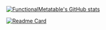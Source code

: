 [![FunctionalMetatable's GitHub stats](https://github-readme-stats.vercel.app/api?username=FunctionalMetatable&theme=radical)](https://github.com/anuraghazra/github-readme-stats)


[![Readme Card](https://github-readme-stats.vercel.app/api/pin/?username=FunctionalMetatable&repo=functionalmetatable.github.io)](https://github.com/anuraghazra/github-readme-stats)
